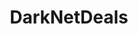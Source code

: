 ---
title: DarkNetDeals
crosslinks:
- TheXanaxCartel
- WallStreet_Market
- thexanaxcartel
- afinil
---